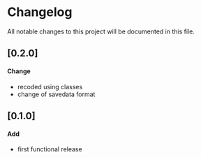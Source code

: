# Changelog
All notable changes to this project will be documented in this file. 

## [0.2.0]
#### Change    
 - recoded using classes  
 - change of savedata format  

## [0.1.0]
#### Add  
 - first functional release   
